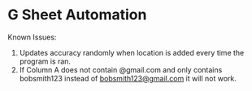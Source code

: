 # G Sheet Automation
Known Issues:
1. Updates accuracy randomly when location is added every time the program is ran.
2. If Column A does not contain @gmail.com and only contains bobsmith123 instead of bobsmith123@gmail.com it will not work.
